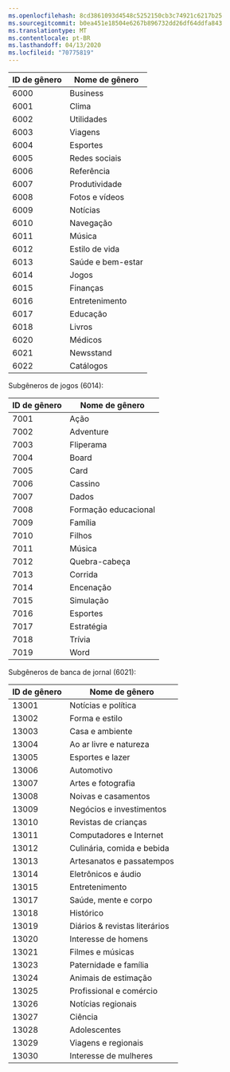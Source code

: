 ```yaml
---
ms.openlocfilehash: 8cd3861093d4548c5252150cb3c74921c6217b25
ms.sourcegitcommit: b0ea451e18504e6267b896732dd26df64ddfa843
ms.translationtype: MT
ms.contentlocale: pt-BR
ms.lasthandoff: 04/13/2020
ms.locfileid: "70775819"
---
```

|ID de gênero|Nome de gênero|
|---|---|
|6000|Business|
|6001|Clima|
|6002|Utilidades|
|6003|Viagens|
|6004|Esportes|
|6005|Redes sociais|
|6006|Referência|
|6007|Produtividade|
|6008|Fotos e vídeos|
|6009|Notícias|
|6010|Navegação|
|6011|Música|
|6012|Estilo de vida|
|6013|Saúde e bem-estar|
|6014|Jogos|
|6015|Finanças|
|6016|Entretenimento|
|6017|Educação|
|6018|Livros|
|6020|Médicos|
|6021|Newsstand|
|6022|Catálogos|

Subgêneros de jogos (6014):

|ID de gênero|Nome de gênero|
|---|---|
|7001|Ação|
|7002|Adventure|
|7003|Fliperama|
|7004|Board|
|7005|Card|
|7006|Cassino|
|7007|Dados|
|7008|Formação educacional|
|7009|Família|
|7010|Filhos|
|7011|Música|
|7012|Quebra-cabeça|
|7013|Corrida|
|7014|Encenação|
|7015|Simulação|
|7016|Esportes|
|7017|Estratégia|
|7018|Trívia|
|7019|Word|

Subgêneros de banca de jornal (6021):

|ID de gênero|Nome de gênero|
|---|---|
|13001|Notícias e política|
|13002|Forma e estilo|
|13003|Casa e ambiente|
|13004|Ao ar livre e natureza|
|13005|Esportes e lazer|
|13006|Automotivo|
|13007|Artes e fotografia|
|13008|Noivas e casamentos|
|13009|Negócios e investimentos|
|13010|Revistas de crianças|
|13011|Computadores e Internet|
|13012|Culinária, comida e bebida|
|13013|Artesanatos e passatempos|
|13014|Eletrônicos e áudio|
|13015|Entretenimento|
|13017|Saúde, mente e corpo|
|13018|Histórico|
|13019|Diários & revistas literários|
|13020|Interesse de homens|
|13021|Filmes e músicas|
|13023|Paternidade e família|
|13024|Animais de estimação|
|13025|Profissional e comércio|
|13026|Notícias regionais|
|13027|Ciência|
|13028|Adolescentes|
|13029|Viagens e regionais|
|13030|Interesse de mulheres|
